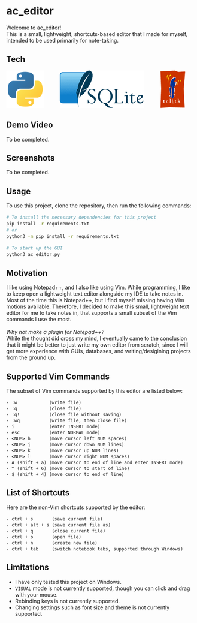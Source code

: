 # ac_editor
Welcome to ac_editor!<br> 
This is a small, lightweight, shortcuts-based editor that I made for myself, intended to be used primarily for note-taking. 


## Tech 

[<img src="./docs/images/python_logo.png" height=100/>](https://www.python.org/) &nbsp;&nbsp;&nbsp;&nbsp;&nbsp;&nbsp;&nbsp;&nbsp;&nbsp;
[<img src="./docs/images/sqlite_logo.png" height=100/>](https://sqlite.org/) &nbsp;&nbsp;&nbsp;&nbsp;&nbsp;&nbsp;&nbsp;&nbsp;&nbsp;
[<img src="./docs/images/tkinter_logo.gif" height=100/>](https://www.tcl.tk/)

## Demo Video

To be completed.

## Screenshots

To be completed.

## Usage

To use this project, clone the repository, then run the following commands:

```bash
# To install the necessary dependencies for this project
pip install -r requirements.txt 
# or
python3 -m pip install -r requirements.txt
```

```bash
# To start up the GUI
python3 ac_editor.py
```

## Motivation
I like using Notepad++, and I also like using Vim. While programming, I like to keep open a lightweight text editor alongside my IDE 
to take notes in. Most of the time this is Notepad++, but I find myself missing having Vim motions available. 
Therefore, I decided to make this small, lightweight text editor for me to take notes in, that supports a small subset of the 
Vim commands I use the most. 
<br><br>
<i>Why not make a plugin for Notepad++?</i><br>
While the thought did cross my mind, I eventually came to the conclusion that it might be better to just write my own editor from scratch, since I will get more experience with GUIs, databases, and writing/desigining projects from the ground up. 

## Supported Vim Commands

The subset of Vim commands supported by this editor are listed below:

```
- :w            (write file)
- :q            (close file)
- :q!           (close file without saving) 
- :wq           (write file, then close file)
- i             (enter INSERT mode)
- esc           (enter NORMAL mode)
- <NUM> h       (move cursor left NUM spaces)
- <NUM> j       (move cursor down NUM lines)
- <NUM> k       (move cursor up NUM lines)
- <NUM> l       (move cursor right NUM spaces)
- A (shift + a) (move cursor to end of line and enter INSERT mode)
- ^ (shift + 6) (move cursor to start of line)
- $ (shift + 4) (move cursor to end of line)
```

## List of Shortcuts
Here are the non-Vim shortcuts supported by the editor:

```
- ctrl + s       (save current file)
- ctrl + alt + s (save current file as)
- ctrl + q       (close current file)
- ctrl + o       (open file)
- ctrl + n       (create new file)
- ctrl + tab     (switch notebook tabs, supported through Windows)
```

## Limitations

- I have only tested this project on Windows.
- `VISUAL` mode is not currently supported, though you can click and drag with your mouse. 
- Rebinding keys is not currently supported. 
- Changing settings such as font size and theme is not currently supported. 



